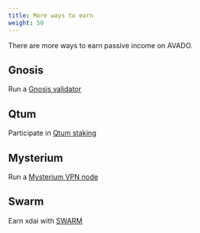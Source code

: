 ```yaml
---
title: More ways to earn
weight: 50
---
```


There are more ways to earn passive income on AVADO.

## Gnosis

Run a [Gnosis validator](/packages/gnosis)

## Qtum

Participate in [Qtum staking](/packages/qtum)

## Mysterium

Run a [Mysterium VPN node](/packages/mysterium)

## Swarm

Earn xdai with [SWARM](/packages/swarm)